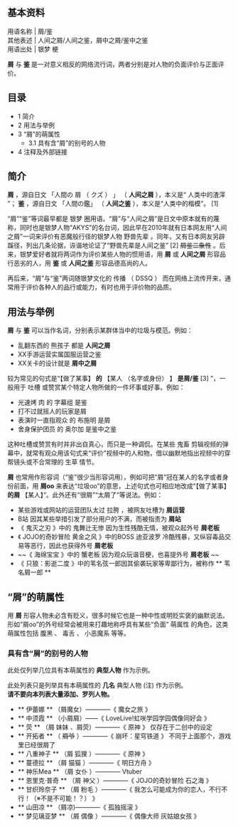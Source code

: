 **基本资料**  
---  
用语名称  |  屑/鉴   
其他表述  |  人间之屑/人间之鉴，屑中之屑/鉴中之鉴   
用语出处  |  银梦  梗   
  
**屑** 与 **鉴** 是一对意义相反的网络流行词，两者分别是对人物的负面评价与正面评价。

##  目录

  * 1  简介 
  * 2  用法与举例 
  * 3  “屑”的萌属性 
    * 3.1  具有含“屑”的别号的人物 
  * 4  注释及外部链接 

##  简介

**屑** ，源自日文  「人間の  屑  （  クズ  ）  」  （ **人间之屑** ），本义是“  人类中的渣滓  ”； **鉴** ，源自日文
「人間の鑑」  （ **人间之鉴** ），本义是“人类中的楷模”。  [1]

“屑”“鉴”等词最早都是  银梦
圈用语。“屑”与“人间之屑”是日文中原本就有的蔑称，同时也是银梦人物“AKYS”的名台词，因此早在2010年就有日本网友用“人间之屑”一词来评价有恶魔般行径的银梦人物
野兽先辈  。同年，又有日本网友另辟蹊径，列出几条论据，诙谐地论证了“野兽先辈是人间之鉴”  [2]  ~~屑鉴二象性~~
。后来，银梦爱好者就将两词作为评价某些人物的惯用语，用 **屑** 或 **人间之屑** 形容品行恶劣的人，用 **鉴** 或 **人间之鉴**
形容品德高尚的人。

再后来，“屑”与“鉴”两词随银梦文化的  传播  （  DSSQ  ）  而在网络上流传开来，通常用于评价各种人的品行或能力，有时也用于评价物的品质。

##  用法与举例

**屑** 与 **鉴** 可以当作名词，分别表示某群体当中的垃圾与模范。例如：

  * 乱翻东西的  熊孩子  都是 **人间之屑**
  * XX手游运营实属国服运营之鉴 
  * XX关卡的设计就是 **屑中之屑**

较为常见的句式是“【做了某事】 **的** 【某人  （名字或身份）  】 **是屑/鉴** [3]  ”，一般用于  吐槽
或赞赏某个特定人物所做的一件坏事或好事。例如：

  * 光速烤  肉  的  字幕组  是鉴 
  * 打不过就摇人的玩家是屑 
  * 表演时一直指观众  的  布施明  是屑 
  * 舍身保护团员  的  奥尔加  是鉴中之鉴 

这种吐槽或赞赏有时并非出自真心，而只是一种调侃。在某些  鬼畜
剪辑视频的弹幕中，就常有观众用该句式来“评价”视频中的人和物，借以幽默地指出视频中的穿帮镜头或不合常理的  生草  情节。

**屑** 也常用作形容词（“鉴”很少当形容词用），例如可把“屑”冠在某人的名字或者身份前面，用 **屑oo**
来表达“垃圾oo”的意思，上述句式也可相应地改成“【做了某事】 **的屑** 【某人】”。此外还有“很屑”“太屑了”等说法。例如：

  * 某些游戏或网站的运营团队太过  拉胯  ，被网友吐槽为 **屑运营**
  * B站  因其某些举措引发了部分用户的不满，而被指责为 **屑站**
  * 《  鬼灭之刃  》中的  鬼舞辻无惨  因为生性残酷无情，被观众起外号 **屑老板**
  * 《  JOJO的奇妙冒险  黄金之风  》中的BOSS  迪亚波罗  冷酷残暴，又纵容毒品交易等恶行，因此也获得外号 **屑老板**
  * ~~《 海绵宝宝  》中的  蟹老板  因为观众玩谐音梗，也喜提外号 **屑老板** ~~
  * 《  只狼：影逝二度  》中的苇名弦一郎因其偷袭玩家等卑鄙行为，被称作 ** 苇名屑一郎  **

##  “屑”的萌属性

用 **屑** 形容人物未必含有贬义，很多时候它也是一种中性或明贬实褒的幽默说法。形如“屑oo”的外号经常会被用来打趣地称呼具有某些“负面”  萌属性
的角色，这类萌属性包括  腹黑  、  毒舌  、  小恶魔系  等等。

###  具有含“屑”的别号的人物

此处仅列举几位具有本萌属性的 **典型人物** 作为示例。

此处列表只是列举具有本萌属性的 **几名** 典型人物  (注)  作为示例。  
**请不要向本列表大量添加、罗列人物。**

  * ** 伊蕾娜  ** （屑魔女）————《  魔女之旅  》 
  * ** 中须霞  ** （小屑屑）——《  LoveLive!虹咲学园学园偶像同好会  》 
  * ** 荧  ** （屑  妹妹  、屑荧）————《  原神  》  仅存在于二创中的设定 
  * ** 开拓者  ** （ ~~屑爷~~ ）————《  崩坏：星穹铁道  》  不同于上面那个，游戏里已经很屑了 
  * ** 八重神子  ** （屑  狐狸  ）————《  原神  》 
  * ** 蔓德拉  ** （屑  猫猫  ）————《  明日方舟  》 
  * ** 神乐Mea  ** （屑  女仆  ）————  Vtuber 
  * ** 恩里克·普奇  ** （屑  神父  ）————《  JOJO的奇妙冒险  石之海  》 
  * ** 甘织玲奈子  ** （屑  粉毛  ）————《  我怎么可能成为你的恋人，不行不行！（※不是不可能！？）  》 
  * ** 山田凉  ** （屑凉)————《  孤独摇滚  》 
  * ** 梦见璃亚梦  ** （屑  偶像  ）————《  偶像大师 灰姑娘女孩  》 